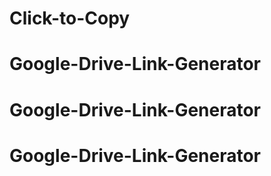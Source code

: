 # Click-to-Copy
# Google-Drive-Link-Generator
# Google-Drive-Link-Generator
# Google-Drive-Link-Generator
